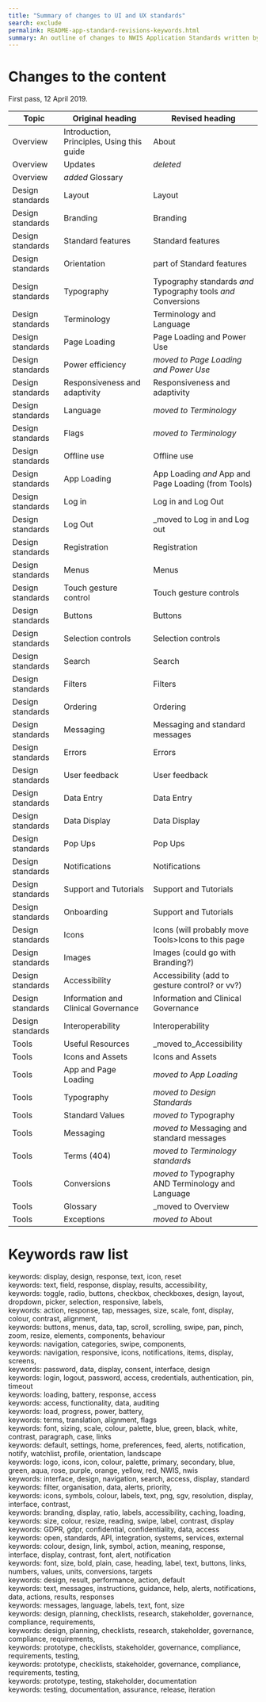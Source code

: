 ```yaml
---
title: "Summary of changes to UI and UX standards"
search: exclude
permalink: README-app-standard-revisions-keywords.html
summary: An outline of changes to NWIS Application Standards written by Rescon Technologies.
---
```


# Changes to the content

First pass, 12 April 2019.

|Topic         |Original heading | Revised heading |
|--------------|----------|----------|
|Overview      |Introduction, Principles, Using this guide |About |
|Overview      |Updates | _deleted_|
|Overview      |_added_ Glossary |
|Design standards |Layout | Layout |
|Design standards |Branding |Branding |
|Design standards |Standard features |Standard features |
|Design standards |Orientation | part of Standard features |
|Design standards |Typography | Typography standards *and* Typography tools *and* Conversions |
|Design standards |Terminology | Terminology and Language |
|Design standards |Page Loading | Page Loading and Power Use |
|Design standards |Power efficiency | _moved to Page Loading and Power Use_|
|Design standards |Responsiveness and adaptivity |Responsiveness and adaptivity |
|Design standards |Language | _moved to Terminology_|
|Design standards |Flags |_moved to Terminology_|
|Design standards |Offline use |Offline use |
|Design standards |App Loading |App Loading _and_ App and Page Loading (from Tools)  |
|Design standards |Log in | Log in and Log Out |
|Design standards |Log Out | _moved to Log in and Log out|
|Design standards |Registration | Registration |
|Design standards |Menus |Menus |
|Design standards |Touch gesture control | Touch gesture controls |
|Design standards |Buttons |Buttons |
|Design standards |Selection controls |Selection controls |
|Design standards |Search |Search |
|Design standards |Filters |Filters |
|Design standards |Ordering |Ordering |
|Design standards |Messaging |Messaging and standard messages  |
|Design standards |Errors |Errors  |
|Design standards |User feedback  |User feedback  |
|Design standards |Data Entry  |Data Entry  |
|Design standards |Data Display  |Data Display  |
|Design standards |Pop Ups  |Pop Ups  |
|Design standards |Notifications    |Notifications    |
|Design standards |Support and Tutorials   |Support and Tutorials    |
|Design standards |Onboarding  |Support and Tutorials    |
|Design standards |Icons   |Icons (will probably move Tools>Icons to this page   |
|Design standards |Images    | Images (could go with Branding?)   |
|Design standards |Accessibility  |Accessibility (add to gesture control? or vv?)    |
|Design standards |Information and Clinical Governance | Information and Clinical Governance  |
|Design standards |Interoperability |Interoperability |
|Tools | Useful Resources | _moved to_Accessibility|
|Tools | Icons and Assets | Icons and Assets|
|Tools |App and Page Loading |_moved to App Loading_|
|Tools |Typography |_moved to Design Standards_|
|Tools |Standard Values  | _moved to_ Typography  |
|Tools |Messaging | _moved to_ Messaging and standard messages |
|Tools |Terms (404) |_moved to Terminology standards_|
|Tools |Conversions  |_moved to_ Typography AND Terminology and Language |
|Tools |Glossary | _moved to Overview|
|Tools |Exceptions  |_moved to_ About   |

# Keywords raw list

keywords: display, design, response, text, icon, reset  
keywords: text, field, response, display, results, accessibility,   
keywords: toggle, radio, buttons, checkbox, checkboxes, design, layout, dropdown, picker, selection, responsive, labels,   
keywords: action, response, tap, messages, size, scale, font, display, colour, contrast, alignment,   
keywords: buttons, menus, data, tap, scroll, scrolling, swipe, pan, pinch, zoom, resize, elements, components, behaviour  
keywords: navigation, categories, swipe, components,   
keywords: navigation, responsive, icons, notifications, items, display, screens,   
keywords: password, data, display, consent, interface, design  
keywords: login, logout, password, access, credentials, authentication, pin, timeout  
keywords: loading, battery, response, access  
keywords: access, functionality, data, auditing  
keywords: load, progress, power, battery,   
keywords: terms, translation, alignment, flags  
keywords: font, sizing, scale, colour, palette, blue, green, black, white, contrast, paragraph, case, links  
keywords: default, settings, home, preferences, feed, alerts, notification, notify, watchlist, profile, orientation, landscape  
keywords: logo, icons, icon, colour, palette, primary, secondary, blue, green, aqua, rose, purple, orange, yellow, red, NWIS, nwis  
keywords: interface, design, navigation, search, access, display, standard  
keywords: filter, organisation, data, alerts, priority,   
keywords: icons, symbols, colour, labels, text, png, sgv, resolution, display, interface, contrast,   
keywords: branding, display, ratio, labels, accessibility, caching, loading,   
keywords: size, colour, resize, reading, swipe, label, contrast, display  
keywords: GDPR, gdpr, confidential, confidentiality, data, access  
keywords: open, standards, API, integration, systems, services, external  
keywords: colour, design, link, symbol, action, meaning, response, interface, display, contrast, font, alert, notification  
keywords: font, size, bold, plain, case, heading, label, text, buttons, links, numbers, values, units, conversions, targets  
keywords: design, result, performance, action, default  
keywords: text, messages, instructions, guidance, help, alerts, notifications, data, actions, results, responses  
keywords: messages, language, labels, text, font, size  
keywords: design, planning, checklists, research, stakeholder, governance, compliance, requirements,   
keywords: design, planning, checklists, research, stakeholder, governance, compliance, requirements,   
keywords: prototype, checklists, stakeholder, governance, compliance, requirements, testing,   
keywords: prototype, checklists, stakeholder, governance, compliance, requirements, testing,   
keywords: prototype, testing, stakeholder, documentation  
keywords: testing, documentation, assurance, release, iteration  